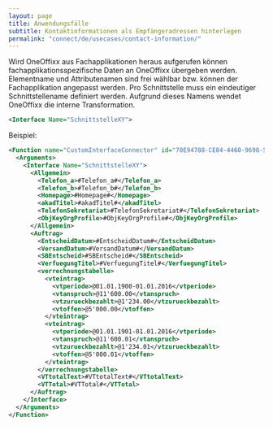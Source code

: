 ```yaml
---
layout: page
title: Anwendungsfälle
subtitle: Kontaktinformationen als Empfängeradressen hinterlegen
permalink: "connect/de/usecases/contact-information/"
---
```


Wird OneOffixx aus Fachapplikationen heraus aufgerufen können fachapplikationsspezifische Daten an OneOffixx übergeben werden. Elementname und Attributenamen sind frei wählbar bzw. können der Fachapplikation angepasst werden. Pro Schnittstelle muss ein eindeutiger Schnittstellename definiert werden. Aufgrund dieses Namens wendet OneOffixx die interne Transformation.  

```xml
<Interface Name="SchnittstelleXY">
```

Beispiel:
```xml
<Function name="CustomInterfaceConnector" id="70E94788-CE84-4460-9698-5663878A295B">
  <Arguments>
    <Interface Name="SchnittstelleXY">
      <Allgemein>
        <Telefon_a>#Telefon_a#</Telefon_a>
        <Telefon_b>#Telefon_b#</Telefon_b>
        <Homepage>#Homepage#</Homepage>
        <akadTitel>#akadTitel#</akadTitel>
        <TelefonSekretariat>#TelefonSekretariat#</TelefonSekretariat>
        <ObjKeyOrgProfile>#ObjKeyOrgProfile#</ObjKeyOrgProfile>
      </Allgemein>
      <Auftrag>
        <EntscheidDatum>#EntscheidDatum#</EntscheidDatum>
        <VersandDatum>#VersandDatum#</VersandDatum>
        <SBEntscheid>#SBEntscheid#</SBEntscheid>
        <VerfuegungTitel>#VerfuegungTitel#</VerfuegungTitel>
        <verrechnungstabelle>
          <vteintrag>
            <vtperiode>@01.01.1900-01.01.2016</vtperiode>
            <vtanspruch>@11'600.00</vtanspruch>
            <vtzurueckbezahlt>@1'234.00</vtzurueckbezahlt>
            <vtoffen>@5'000.00</vtoffen>
          </vteintrag>
          <vteintrag>
            <vtperiode>@01.01.1901-01.01.2016</vtperiode>
            <vtanspruch>@11'600.01</vtanspruch>
            <vtzurueckbezahlt>@1'234.01</vtzurueckbezahlt>
            <vtoffen>@5'000.01</vtoffen>
          </vteintrag>
        </verrechnungstabelle>
        <VTtotalText>#VTtotalText#</VTtotalText>
        <VTTotal>#VTTotal#</VTTotal>
      </Auftrag>
    </Interface>
  </Arguments>
</Function>
```
